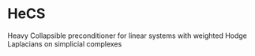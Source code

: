 # HeCS
Heavy Collapsible preconditioner for linear systems with weighted Hodge Laplacians on simplicial complexes
